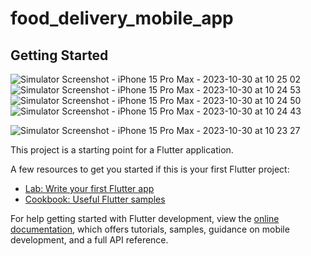 # food_delivery_mobile_app

## Getting Started
![Simulator Screenshot - iPhone 15 Pro Max - 2023-10-30 at 10 25 02](https://github.com/trntrinh79/food_delivery_mobile_app/assets/91517750/409abe97-b67f-42f9-a012-bf5451336dc7)
![Simulator Screenshot - iPhone 15 Pro Max - 2023-10-30 at 10 24 53](https://github.com/trntrinh79/food_delivery_mobile_app/assets/91517750/1f472f82-e5d7-4b70-ae98-f641ebddee26)
![Simulator Screenshot - iPhone 15 Pro Max - 2023-10-30 at 10 24 50](https://github.com/trntrinh79/food_delivery_mobile_app/assets/91517750/d0c383b2-d801-4418-9e21-943d850f0ae2)
![Simulator Screenshot - iPhone 15 Pro Max - 2023-10-30 at 10 24 43](https://github.com/trntrinh79/food_delivery_mobile_app/assets/91517750/ecc3c83b-5491-476c-b5a3-a93ced6590aa)

![Simulator Screenshot - iPhone 15 Pro Max - 2023-10-30 at 10 23 27](https://github.com/trntrinh79/food_delivery_mobile_app/assets/91517750/0d3c66d7-4c70-4da0-9eb1-768e39070bec)


This project is a starting point for a Flutter application.

A few resources to get you started if this is your first Flutter project:

- [Lab: Write your first Flutter app](https://docs.flutter.dev/get-started/codelab)
- [Cookbook: Useful Flutter samples](https://docs.flutter.dev/cookbook)

For help getting started with Flutter development, view the
[online documentation](https://docs.flutter.dev/), which offers tutorials,
samples, guidance on mobile development, and a full API reference.
